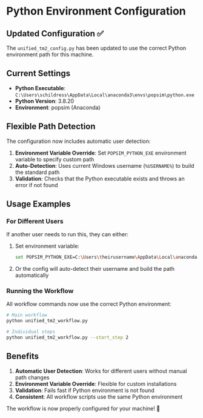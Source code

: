 # Python Environment Configuration

## Updated Configuration ✅

The `unified_tm2_config.py` has been updated to use the correct Python environment path for this machine.

## Current Settings

- **Python Executable**: `C:\Users\schildress\AppData\Local\anaconda3\envs\popsim\python.exe`
- **Python Version**: 3.8.20
- **Environment**: popsim (Anaconda)

## Flexible Path Detection

The configuration now includes automatic user detection:

1. **Environment Variable Override**: Set `POPSIM_PYTHON_EXE` environment variable to specify custom path
2. **Auto-Detection**: Uses current Windows username (`%USERNAME%`) to build the standard path
3. **Validation**: Checks that the Python executable exists and throws an error if not found

## Usage Examples

### For Different Users
If another user needs to run this, they can either:

1. Set environment variable:
   ```bash
   set POPSIM_PYTHON_EXE=C:\Users\theirusername\AppData\Local\anaconda3\envs\popsim\python.exe
   ```

2. Or the config will auto-detect their username and build the path automatically

### Running the Workflow
All workflow commands now use the correct Python environment:

```bash
# Main workflow
python unified_tm2_workflow.py

# Individual steps  
python unified_tm2_workflow.py --start_step 2
```

## Benefits

1. **Automatic User Detection**: Works for different users without manual path changes
2. **Environment Variable Override**: Flexible for custom installations
3. **Validation**: Fails fast if Python environment is not found
4. **Consistent**: All workflow scripts use the same Python environment

The workflow is now properly configured for your machine! 🎉
